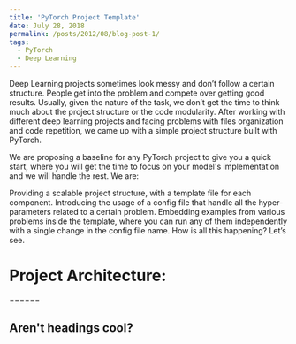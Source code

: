 ```yaml
---
title: 'PyTorch Project Template'
date: July 28, 2018
permalink: /posts/2012/08/blog-post-1/
tags:
  - PyTorch
  - Deep Learning
---
```


Deep Learning projects sometimes look messy and don’t follow a certain structure. People get into the problem and compete over getting good results. Usually, given the nature of the task, we don’t get the time to think much about the project structure or the code modularity. After working with different deep learning projects and facing problems with files organization and code repetition, we came up with a simple project structure built with PyTorch.

We are proposing a baseline for any PyTorch project to give you a quick start, where you will get the time to focus on your model's implementation and we will handle the rest. We are:

Providing a scalable project structure, with a template file for each component.
Introducing the usage of a config file that handle all the hyper-parameters related to a certain problem.
Embedding examples from various problems inside the template, where you can run any of them independently with a single change in the config file name.
How is all this happening? Let’s see.


Project Architecture:
======



======

Aren't headings cool?
------
